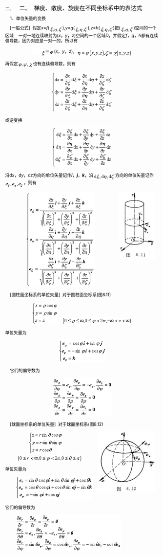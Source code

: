 <div class=Section1>
<p class=MsoNormal align=left style='margin-left:36.0pt;text-align:left;
text-indent:-36.0pt'><span lang=EN-US>二、<span style='font:7.0pt "Times New Roman"'>&nbsp;&nbsp;&nbsp;&nbsp;&nbsp;&nbsp;&nbsp;
</span></span><span lang=ZH-CN style='font-size:14.0pt;font-family:宋体_GB2312;
color:black'>二、</span><span lang=EN-US style='font-size:7.0pt;color:black'>&nbsp;&nbsp;&nbsp;
</span><span lang=ZH-CN style='font-size:14.0pt;font-family:宋体_GB2312;
color:black'>梯度、散度、旋度在不同坐标系中的表达式</span></p>
<p class=MsoNormal align=left style='text-align:left;line-height:12.0pt'><span
lang=EN-US style='color:black'>&nbsp;&nbsp;&nbsp; 1</span><span lang=ZH-CN
style='font-family:宋体_GB2312;color:black'>．单位矢量的变换</span></p>
<p class=MsoNormal align=left style='text-align:left;line-height:12.0pt'><span
lang=EN-US style='color:black'>&nbsp;&nbsp;&nbsp; [</span><span lang=ZH-CN
style='font-family:宋体_GB2312;color:black'>一般公式</span><span lang=EN-US
style='color:black'>]&nbsp; </span><span lang=ZH-CN style='font-family:宋体_GB2312;
color:black'>假定</span><i><span lang=EN-US style='color:black'>x</span></i><span
lang=EN-US style='color:black'>=<i>f</i>(<sub><img width=43 height=23
src="res/17e9d95da129bdd93c34fb6cc6aaaa52_5609_files/image004.gif" u1:shapes="_x0000_i1026"
align=absmiddle></sub>),<i>y</i>=<i>g</i>(<sub><img width=43 height=23
src="res/17e9d95da129bdd93c34fb6cc6aaaa52_5609_files/image006.gif" u1:shapes="_x0000_i1027"
align=absmiddle></sub>),<i>z</i>=<i>h</i>(<sub><img width=43 height=23
src="res/17e9d95da129bdd93c34fb6cc6aaaa52_5609_files/image007.gif" u1:shapes="_x0000_i1028"
align=absmiddle></sub>)</span><span lang=ZH-CN style='font-family:宋体_GB2312;
color:black'>把</span><span lang=EN-US style='color:black'>(<sub><img width=43
height=23 src="res/17e9d95da129bdd93c34fb6cc6aaaa52_5609_files/image008.gif"
u1:shapes="_x0000_i1029" align=absmiddle></sub>)</span><span lang=ZH-CN
style='font-family:宋体_GB2312;color:black'>空间的一个区域</span><span lang=EN-US
style='color:black'>&nbsp;&nbsp;&nbsp; </span><span lang=ZH-CN
style='font-family:宋体_GB2312;color:black'>一对一地连续映射为</span><span lang=EN-US
style='color:black'>(<i>x</i></span><span lang=ZH-CN style='font-family:宋体_GB2312;
color:black'>，</span><i><span lang=EN-US style='color:black'>y</span></i><span
lang=ZH-CN style='font-family:宋体_GB2312;color:black'>，</span><i><span
lang=EN-US style='color:black'>z</span></i><span lang=EN-US style='color:black'>)</span><span
lang=ZH-CN style='font-family:宋体_GB2312;color:black'>空间的一个区域</span><i><span
lang=EN-US style='color:black'>D</span></i><span lang=ZH-CN style='font-family:
宋体_GB2312;color:black'>，并假定</span><i><span lang=EN-US style='color:black'>f</span></i><span
lang=ZH-CN style='font-family:宋体_GB2312;color:black'>，</span><i><span
lang=EN-US style='color:black'>g</span></i><span lang=ZH-CN style='font-family:
宋体_GB2312;color:black'>，</span><i><span lang=EN-US style='color:black'>h</span></i><span
lang=ZH-CN style='font-family:宋体_GB2312;color:black'>都有连续偏导数，因为对应是一对一的，所以有</span></p>
<p class=MsoNormal align=center style='text-align:center;line-height:12.0pt'><sub><span
lang=EN-US style='color:black'><img width=29 height=21
src="res/17e9d95da129bdd93c34fb6cc6aaaa52_5609_files/image010.gif" u1:shapes="_x0000_i1030"><img
width=14 height=23 src="res/17e9d95da129bdd93c34fb6cc6aaaa52_5609_files/image012.gif"
u1:shapes="_x0000_i1031" align=absmiddle></span></sub><span lang=ZH-CN
style='font-family:宋体_GB2312;color:black'>＝</span><sub><span lang=EN-US
style='color:black'><img width=15 height=17
src="res/17e9d95da129bdd93c34fb6cc6aaaa52_5609_files/image014.gif" u1:shapes="_x0000_i1032"
align=absmiddle></span></sub><span lang=EN-US style='color:black'>(<i>x</i></span><span
lang=ZH-CN style='font-family:宋体_GB2312;color:black'>，</span><i><span
lang=EN-US style='color:black'>y</span></i><span lang=ZH-CN style='font-family:
宋体_GB2312;color:black'>，</span><i><span lang=EN-US style='color:black'>z</span></i><span
lang=EN-US style='color:black'>)</span><span lang=ZH-CN style='font-family:
宋体_GB2312;color:black'>，</span><b><sub><span lang=EN-US><img width=180
height=24 src="res/17e9d95da129bdd93c34fb6cc6aaaa52_5609_files/image016.gif"
u1:shapes="_x0000_i1033" align=absmiddle></span></sub></b></p>
<p class=MsoNormal align=left style='text-align:left;line-height:12.0pt'><span
lang=ZH-CN style='font-family:宋体_GB2312;color:black'>再假定</span><sub><span
lang=EN-US style='color:black'><img width=49 height=17
src="res/17e9d95da129bdd93c34fb6cc6aaaa52_5609_files/image018.gif" u1:shapes="_x0000_i1034"
align=absmiddle></span></sub><span lang=ZH-CN style='font-family:宋体_GB2312;
color:black'>也有连续偏导数，则有</span></p>
<p class=MsoNormal align=center style='text-align:center;line-height:12.0pt'><sub><span
lang=EN-US style='color:black'><img width=200 height=131
src="res/17e9d95da129bdd93c34fb6cc6aaaa52_5609_files/image020.gif" u1:shapes="_x0000_i1025"></span></sub></p>
<p class=MsoNormal align=left style='text-align:left;line-height:12.0pt'><span
lang=ZH-CN style='font-family:宋体_GB2312;color:black'>或逆变换</span></p>
<p class=MsoNormal align=center style='text-align:center;line-height:12.0pt'><sub><span
lang=EN-US style='color:black'><img width=196 height=131
src="res/17e9d95da129bdd93c34fb6cc6aaaa52_5609_files/image022.gif" u1:shapes="_x0000_i1035"></span></sub></p>
<p class=MsoNormal align=left style='text-align:left;line-height:12.0pt'><span
lang=ZH-CN style='font-family:宋体_GB2312;color:black'>沿</span><span lang=EN-US
style='color:black'>d<i>x</i></span><span lang=ZH-CN style='font-family:宋体_GB2312;
color:black'>，</span><span lang=EN-US style='color:black'>d<i>y</i></span><span
lang=ZH-CN style='font-family:宋体_GB2312;color:black'>，</span><span lang=EN-US
style='color:black'>d<i>z</i></span><span lang=ZH-CN style='font-family:宋体_GB2312;
color:black'>方向的单位矢量记作</span><b><i><span lang=EN-US style='color:black'>i</span></i></b><span
lang=ZH-CN style='font-family:宋体_GB2312;color:black'>，</span><b><i><span
lang=EN-US style='color:black'>j</span></i></b><span lang=ZH-CN
style='font-family:宋体_GB2312;color:black'>，</span><b><i><span lang=EN-US
style='color:black'>k</span></i></b><span lang=ZH-CN style='font-family:宋体_GB2312;
color:black'>，沿</span><sub><span lang=EN-US style='color:black'><img width=72
height=21 src="res/17e9d95da129bdd93c34fb6cc6aaaa52_5609_files/image024.gif"
u1:shapes="_x0000_i1051" align=absmiddle></span></sub><span lang=ZH-CN
style='font-family:宋体_GB2312;color:black'>方向的单位矢量记作</span><b><sub><span
lang=EN-US style='color:black'><img width=61 height=25
src="res/17e9d95da129bdd93c34fb6cc6aaaa52_5609_files/image026.gif" u1:shapes="_x0000_i1052"
align=absmiddle></span></sub></b><span lang=ZH-CN style='font-family:宋体_GB2312;
color:black'>，则有</span></p>
<p class=MsoNormal align=center style='text-align:center;line-height:12.0pt'><img
width=118 height=217 src="res/17e9d95da129bdd93c34fb6cc6aaaa52_5609_files/image028.jpg"
align=right hspace=12 u1:shapes="_x0000_s1026"><sub><span lang=EN-US
style='color:black'><img width=225 height=309
src="res/17e9d95da129bdd93c34fb6cc6aaaa52_5609_files/image030.gif" u1:shapes="_x0000_i1053"></span></sub></p>
<p class=MsoNormal align=left style='text-align:left;line-height:12.0pt'><span
lang=EN-US style='color:black'>&nbsp;&nbsp;&nbsp; [</span><span lang=ZH-CN
style='font-family:宋体_GB2312;color:black'>圆柱面坐标系的单位矢量</span><span lang=EN-US
style='color:black'>]&nbsp; </span><span lang=ZH-CN style='font-family:宋体_GB2312;
color:black'>对于圆柱面坐标系</span><span lang=EN-US style='color:black'>(</span><span
lang=ZH-CN style='font-family:宋体_GB2312;color:black'>图</span><span lang=EN-US
style='color:black'>8.11)</span></p>
<p class=MsoNormal align=center style='text-align:center;line-height:12.0pt'><sub><span
lang=EN-US style='color:black'><img width=84 height=75
src="res/17e9d95da129bdd93c34fb6cc6aaaa52_5609_files/image032.gif" u1:shapes="_x0000_i1054"></span></sub><span
lang=EN-US style='color:black'>&nbsp;&nbsp;&nbsp; <sub><img width=229
height=24 src="res/17e9d95da129bdd93c34fb6cc6aaaa52_5609_files/image034.gif"
u1:shapes="_x0000_i1055"></sub></span></p>
<p class=MsoNormal align=left style='text-align:left;line-height:12.0pt'><span
lang=ZH-CN style='font-family:宋体_GB2312;color:black'>单位矢量为</span></p>
<p class=MsoNormal align=center style='text-align:center;line-height:12.0pt'><sub><span
lang=EN-US style='color:black'><img width=153 height=75
src="res/17e9d95da129bdd93c34fb6cc6aaaa52_5609_files/image036.gif" u1:shapes="_x0000_i1056"></span></sub></p>
<p class=MsoNormal align=left style='text-align:left;line-height:12.0pt'><span
lang=EN-US style='color:black'>&nbsp;&nbsp;&nbsp; </span><span lang=ZH-CN
style='font-family:宋体_GB2312;color:black'>它们的偏导数为</span></p>
<p class=MsoNormal align=center style='text-align:center;line-height:12.0pt'><sub><span
lang=EN-US style='color:black'><img width=195 height=127
src="res/17e9d95da129bdd93c34fb6cc6aaaa52_5609_files/image038.gif" u1:shapes="_x0000_i1057"></span></sub></p>
<p class=MsoNormal align=left style='text-align:left;line-height:12.0pt'><span
lang=EN-US style='color:black'>&nbsp;&nbsp;&nbsp; [</span><span lang=ZH-CN
style='font-family:宋体_GB2312;color:black'>球面坐标系的单位矢量</span><span lang=EN-US
style='color:black'>]&nbsp; </span><span lang=ZH-CN style='font-family:宋体_GB2312;
color:black'>对于球面坐标系</span><span lang=EN-US style='color:black'>(</span><span
lang=ZH-CN style='font-family:宋体_GB2312;color:black'>图</span><span lang=EN-US
style='color:black'>8.12)</span></p>
<p class=MsoNormal align=center style='text-align:center;line-height:12.0pt'><img
width=187 height=197 src="res/17e9d95da129bdd93c34fb6cc6aaaa52_5609_files/image040.jpg"
align=right hspace=12 u1:shapes="_x0000_s1027"><span lang=EN-US
style='color:black'>&nbsp;<sub><img width=111 height=75
src="res/17e9d95da129bdd93c34fb6cc6aaaa52_5609_files/image042.gif" u1:shapes="_x0000_i1058"
align=absmiddle></sub>&nbsp;&nbsp;&nbsp;&nbsp;&nbsp;&nbsp;&nbsp;&nbsp; <sub><img
width=213 height=24 src="res/17e9d95da129bdd93c34fb6cc6aaaa52_5609_files/image044.gif"
u1:shapes="_x0000_i1059" align=absmiddle></sub></span></p>
<p class=MsoNormal align=left style='text-align:left;line-height:12.0pt'><span
lang=ZH-CN style='font-family:宋体_GB2312;color:black'>单位矢量为</span></p>
<p class=MsoNormal style='line-height:12.0pt'><span lang=EN-US
style='color:black'>&nbsp;&nbsp;&nbsp;&nbsp;&nbsp;&nbsp;&nbsp;&nbsp; <sub><img
width=253 height=77 src="res/17e9d95da129bdd93c34fb6cc6aaaa52_5609_files/image046.gif"
u1:shapes="_x0000_i1060"></sub></span></p>
<p class=MsoNormal align=left style='text-align:left;line-height:12.0pt'><span
lang=ZH-CN style='font-family:宋体_GB2312;color:black'>它们的偏导数为</span></p>
<p class=MsoNormal style='line-height:12.0pt'><span lang=EN-US
style='color:black'>&nbsp;&nbsp;&nbsp;&nbsp;&nbsp;&nbsp;&nbsp;&nbsp; <sub><img
width=345 height=123 src="res/17e9d95da129bdd93c34fb6cc6aaaa52_5609_files/image048.gif"
u1:shapes="_x0000_i1061"></sub></span></p>
</div>
